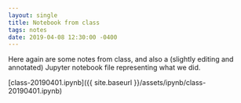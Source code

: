 ```yaml
---
layout: single
title: Notebook from class
tags: notes
date: 2019-04-08 12:30:00 -0400
---
```


Here again are some notes from class, and also a (slightly editing and annotated)
Jupyter notebook file representing what we did.


[class-20190401.ipynb]({{ site.baseurl }}/assets/ipynb/class-20190401.ipynb)

